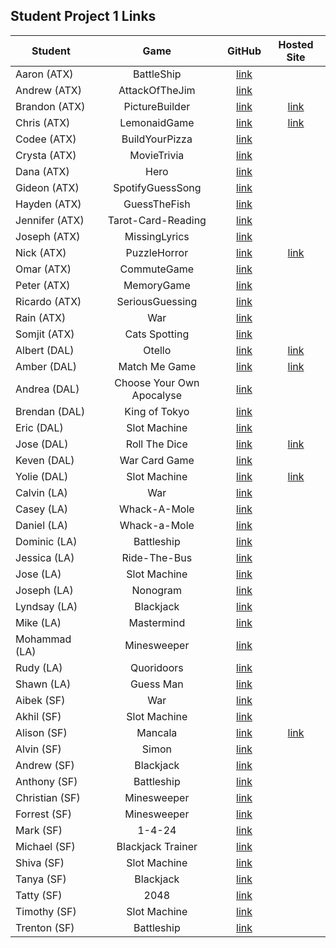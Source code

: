 ## Student Project 1 Links

| Student | Game | GitHub | Hosted Site |
|---|:---:|:---:|:---:|
| Aaron (ATX) | BattleShip | [link](https://github.com/AzStowe/Battleship) |  |
| Andrew (ATX) | AttackOfTheJim | [link](https://github.com/armiscoe/AttackoftheJim) |  |
| Brandon (ATX) | PictureBuilder | [link](https://github.com/brandonroesler/picture-game) | [link](https://brandonroesler.github.io/picture-game/) |
| Chris (ATX) | LemonaidGame | [link](https://github.com/cwill833/lemonaidGame) | [link](https://cwill833.github.io/lemonaidGame/) |
| Codee (ATX) | BuildYourPizza | [link](https://github.com/Codeebk/Pizza-game) |  |
| Crysta (ATX) | MovieTrivia | [link](https://github.com/crystadavis1119/MovieTriviaGame) |  |
| Dana (ATX) | Hero | [link](https://github.com/dhagandev/Unit1BrowserGame) |  |
| Gideon (ATX) | SpotifyGuessSong | [link](https://github.com/gideonibemerejr/Spotify-Guessing-Game) |  |
| Hayden (ATX) | GuessTheFish | [link](https://github.com/Haybradshaw/fish_id_game) |  |
| Jennifer (ATX) | Tarot-Card-Reading | [link](https://github.com/jennynm1010/tarot-card-game) |  |
| Joseph (ATX) | MissingLyrics | [link](https://github.com/emerick23/Project-1) |  |
| Nick (ATX) | PuzzleHorror | [link](https://github.com/Nick-Bueltel/puzzleHorrorGame) | [link](https://nick-bueltel.github.io/puzzleHorrorGame/) |
| Omar (ATX) | CommuteGame | [link](https://github.com/omarclzd/commute-game) |  |
| Peter (ATX) | MemoryGame | [link](https://github.com/peet1126/memory-game) |  |
| Ricardo (ATX) | SeriousGuessing | [link](https://github.com/rcrdgrc/A-Serious-Guessing-Game) |  |
| Rain (ATX) | War | [link](https://github.com/RainMirron/War-Card-Game) |  |
| Somjit (ATX) | Cats Spotting | [link](https://github.com/sommeow/SEI-unit-one-project) |  |
| Albert (DAL) | Otello | [link](https://github.com/chung972/SEI-Project-1) | [link](https://chung972.github.io/SEI-Project-1/) |
| Amber (DAL) | Match Me Game | [link](https://github.com/BedfordA/Project-One.git) | [link](https://bedforda.github.io/Project-One/) |
| Andrea (DAL) | Choose Your Own Apocalyse | [link](https://github.com/aflores94/Choose-Your-Own-Adventure-EMP) |  |
| Brendan (DAL) | King of Tokyo | [link](https://github.com/flubbid/project-king-of-tokyo) |  |
| Eric (DAL) | Slot Machine | [link](https://git.generalassemb.ly/code-v1/Slot-Game) |  |
| Jose (DAL) | Roll The Dice | [link](https://github.com/Pilotmarques/Project-ONE) | [link](https://pilotmarques.github.io/Project-ONE/) |
| Keven (DAL) | War Card Game | [link](https://git.generalassemb.ly/KMolina/Keven_Molina_Browser_Based_Game) |  |
| Yolie (DAL) | Slot Machine | [link](https://git.generalassemb.ly/yolieloveless/ProjectOne) | [link](https://yolieloveless.github.io/ProjectOne/) |
| Calvin (LA) | War | [link](https://github.com/calvinfeau/war-game) |  |
| Casey (LA) | Whack-A-Mole | [link](https://github.com/cbrannon123/Project1) |
| Daniel (LA) | Whack-a-Mole | [link](https://github.com/camarenad/whack-a-mole) |  |
| Dominic (LA) | Battleship | [link](https://github.com/daparducci/battleship) |  |
| Jessica (LA) | Ride-The-Bus | [link](https://github.com/jbokchoi/Ride-the-Bus) |  |
| Jose (LA) | Slot Machine | [link](https://github.com/ambrociojosec/slot-machine-lite) |  |
| Joseph (LA) | Nonogram | [link](https://github.com/JosephCoburn/nonogram-game) |  |
| Lyndsay (LA) | Blackjack | [link](https://github.com/lramberg/Blackjack) |  |
| Mike (LA) | Mastermind | [link](https://github.com/butonemike/gaMastermind) |  |
| Mohammad (LA) | Minesweeper | [link](https://github.com/payam12444/Minesweeper-game) |  |
| Rudy (LA) | Quoridoors | [link](https://github.com/rudyards/week-one-project) |  |
| Shawn (LA) | Guess Man | [link](https://github.com/sgk94/guess-man-game) |  |
| Aibek (SF) | War | [link](https://github.com/aibekzhv/GameOfWar) |  |
| Akhil (SF) | Slot Machine | [link](https://github.com/akhilnn/browser-based-game) |  |
| Alison (SF) | Mancala | [link](https://github.com/alison-codes/mancala-game) | [link](https://alison-codes.github.io/mancala-game/) |
| Alvin (SF) | Simon | [link](https://github.com/mykindofscum/simon) |  |
| Andrew (SF) | Blackjack | [link](https://github.com/andrew0788/BlackJack) |  |
| Anthony (SF) | Battleship | [link](https://github.com/ayershov777/SEI-battleship) |  |
| Christian (SF) | Minesweeper | [link](https://github.com/nicofasho/Dont-Explode) |  |
| Forrest (SF) | Minesweeper | [link](https://git.generalassemb.ly/forrest217/minesweeper) |  |
| Mark (SF) | 1-4-24 | [link](https://github.com/mjwcollins/onefourtwentyfour) |  |
| Michael (SF) | Blackjack Trainer | [link](https://github.com/mikebailey-ga/blackjack-trainer) |  |
| Shiva (SF) | Slot Machine | [link](https://git.generalassemb.ly/gebtraze11/Slot-Machine) |  |
| Tanya (SF) | Blackjack | [link](https://github.com/tanyasadarangani/blackjack) |  |
| Tatty (SF) | 2048 | [link](https://github.com/tatty-k/2048) |  |
| Timothy (SF) | Slot Machine | [link](https://github.com/DesignAway2Play/toTheDarkLord) |  |
| Trenton (SF) | Battleship | [link](https://github.com/trentjblackwell/battleship) |  |
